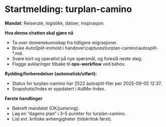 # Startmelding: turplan-camino

**Mandat:** Reiserute, logistikk, datoer, inspirasjon.

**Hva denne chatten skal gjøre nå**
- Ta over domenekunnskap fra tidligere migrasjoner.
- Bruke *AutoSplit*-innhold i handover\captures\turplan-camino\autosplit-*.md.
- Svare kort og operativt på nye spørsmål, og foreslå neste steg.
- Flagge avklaringer tilbake til **ops-workflow** ved behov.

**Rydding/forberedelser (automatisk/utført):**
- Status for turplan-camino har 2522 autosplit-filer per 2025-09-05 12:37.
- Snapshots/Index er oppdatert i AidMe-Index.

**Første handlinger**
- Bekreft mandatet (OK/justering).
- Lag en “dagens plan” i 3–5 punkter for turplan-camino.
- List evt. kritiske avhengigheter (tidskritisk først).


